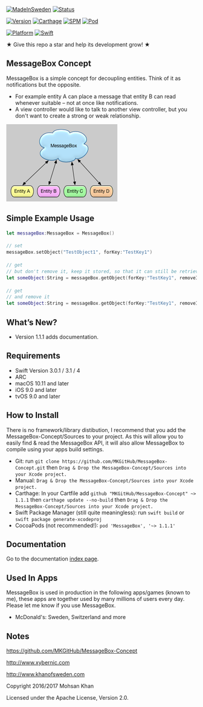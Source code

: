 [![MadeInSweden](https://img.shields.io/badge/Made_In-Stockholm_Sweden-blue.svg)](https://en.wikipedia.org/wiki/Stockholm)
[![Status](https://img.shields.io/badge/Status-Active_in_development-blue.svg)](https://github.com/MKGitHub/MessageBox-Concept)

[![Version](https://img.shields.io/badge/Version-1.1.1-blue.svg)](https://github.com/MKGitHub/MessageBox-Concept)
[![Carthage](https://img.shields.io/badge/carthage-1.1.1-blue.svg)](https://github.com/MKGitHub/MessageBox-Concept)
[![SPM](https://img.shields.io/badge/SPM-1.1.1-blue.svg)](https://github.com/MKGitHub/MessageBox-Concept)
[![Pod](https://img.shields.io/badge/pod-1.1.1-blue.svg)](https://github.com/MKGitHub/MessageBox-Concept)

[![Platform](https://img.shields.io/badge/Platforms-macOS_iOS_tvOS-blue.svg)](https://github.com/MKGitHub/MessageBox-Concept)
[![Swift](https://img.shields.io/badge/Swift_Version-3.0.1/3.1/4-blue.svg)](https://github.com/MKGitHub/MessageBox-Concept)


★ Give this repo a star and help its development grow! ★


MessageBox Concept
------
MessageBox is a simple concept for decoupling entities. Think of it as notifications but the opposite.

* For example entity A can place a message that entity B can read whenever suitable – not at once like notifications.
* A view controller would like to talk to another view controller, but you don't want to create a strong or weak relationship.

![Image of MessageBox-Concept](https://github.com/MKGitHub/MessageBox-Concept/blob/master/MessageBox.png)


Simple Example Usage
------
```swift
let messageBox:MessageBox = MessageBox()

// set
messageBox.setObject("TestObject1", forKey:"TestKey1")

// get
// but don't remove it, keep it stored, so that it can still be retrieved later
let someObject:String = messageBox.getObject(forKey:"TestKey1", removeIfFound:false)

// get
// and remove it
let someObject:String = messageBox.getObject(forKey:"TestKey1", removeIfFound:true)
```


What’s New?
------
* Version 1.1.1 adds documentation.


Requirements
------
* Swift Version 3.0.1 / 3.1 / 4
* ARC
* macOS 10.11 and later
* iOS 9.0 and later
* tvOS 9.0 and later


How to Install
------
There is no framework/library distibution, I recommend that you add the MessageBox-Concept/Sources to your project. As this will allow you to easily find & read the MessageBox API, it will also allow MessageBox to compile using your apps build settings. 
* Git: run `git clone https://github.com/MKGitHub/MessageBox-Concept.git` then `Drag & Drop the MessageBox-Concept/Sources into your Xcode project.`
* Manual: `Drag & Drop the MessageBox-Concept/Sources into your Xcode project.`
* Carthage: In your Cartfile add `github "MKGitHub/MessageBox-Concept" ~> 1.1.1` then `carthage update --no-build` then `Drag & Drop the MessageBox-Concept/Sources into your Xcode project.`
* Swift Package Manager (still quite meaningless): run `swift build` or `swift package generate-xcodeproj`
* CocoaPods (not recommended!): `pod 'MessageBox', '~> 1.1.1'`


Documentation
------
Go to the documentation [index page](http://htmlpreview.github.io/?https://raw.githubusercontent.com/MKGitHub/MessageBox-Concept/master/docs/index.html).


Used In Apps
------
MessageBox is used in production in the following apps/games (known to me), these apps are together used by many millions of users every day. Please let me know if you use MessageBox.

* McDonald's: Sweden, Switzerland and more


Notes
------
   https://github.com/MKGitHub/MessageBox-Concept

   http://www.xybernic.com

   http://www.khanofsweden.com

   Copyright 2016/2017 Mohsan Khan

   Licensed under the Apache License, Version 2.0.

